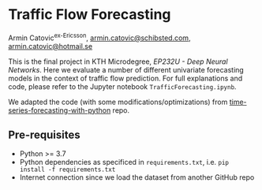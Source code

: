 # Traffic Flow Forecasting

Armin Catovic<sup>ex-Ericsson</sup>, <armin.catovic@schibsted.com>, 
<armin.catovic@hotmail.se>


This is the final project in KTH Microdegree, *EP232U - Deep Neural Networks*. 
Here we evaluate a number of different univariate forecasting models in the 
context of traffic flow prediction. For full explanations and code, please 
refer to the Jupyter notebook `TrafficForecasting.ipynb`.


We adapted the code (with some modifications/optimizations) from [time-series-forecasting-with-python](https://github.com/jiwidi/time-series-forecasting-with-python) repo.

## Pre-requisites

* Python >= 3.7
* Python dependencies as specificed in `requirements.txt`, i.e.
`pip install -f requirements.txt`
* Internet connection since we load the dataset from another GitHub repo